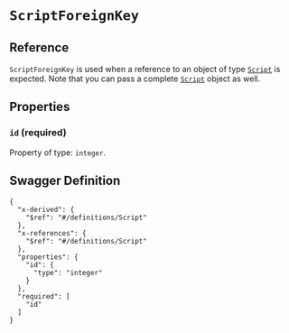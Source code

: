 # `ScriptForeignKey` #





## Reference ##

`ScriptForeignKey` is used when a reference to an object of type [`Script`](./../definitions/Script.mkd) is expected.
Note that you can pass a complete [`Script`](./../definitions/Script.mkd) object as well.


## Properties ##

### `id` (required) ###




Property of type: `integer`.







## Swagger Definition ##

    {
      "x-derived": {
        "$ref": "#/definitions/Script"
      }, 
      "x-references": {
        "$ref": "#/definitions/Script"
      }, 
      "properties": {
        "id": {
          "type": "integer"
        }
      }, 
      "required": [
        "id"
      ]
    }
